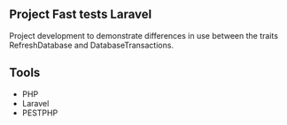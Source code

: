 ## Project Fast tests Laravel

Project development to demonstrate differences in use between the traits RefreshDatabase and DatabaseTransactions.

## Tools

- PHP
- Laravel
- PESTPHP

